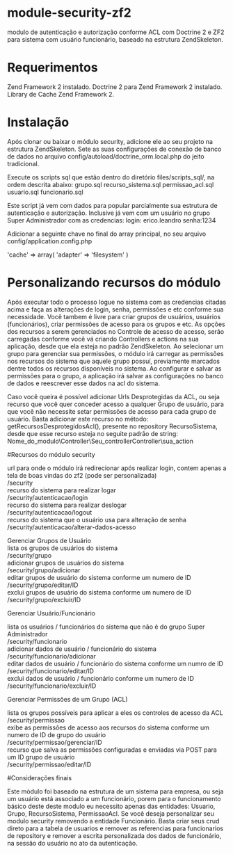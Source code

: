 # module-security-zf2
modulo de autenticação e autorização conforme ACL com Doctrine 2 e ZF2 para sistema com usuário funcionário, baseado na estrutura ZendSkeleton.

# Requerimentos
Zend Framework 2 instalado.
Doctrine 2 para Zend Framework 2 instalado.
Library de Cache Zend Framework 2.

# Instalação
Após clonar ou baixar o módulo security, adicione ele ao seu projeto na estrutura ZendSkeleton.
Sete as suas configurações de conexão de banco de dados no arquivo config/autoload/doctrine_orm.local.php do jeito tradicional.

Execute os scripts sql que estão dentro do diretório files/scripts_sql/, na ordem descrita abaixo:
grupo.sql
recurso_sistema.sql
permissao_acl.sql
usuario.sql
funcionario.sql

Este script já vem com dados para popular parcialmente sua estrutura de autenticação e autorização. Inclusive já vem com um usuário no grupo Super Administrador com as credencias:
login: erico.leandro
senha:1234

Adicionar a seguinte chave no final do array principal, no seu arquivo config/application.config.php 

'cache' => array(
        'adapter' => 'filesystem'
    )
    
# Personalizando recursos do módulo 

Após executar todo o processo logue no sistema com as credencias citadas acima e faça as alterações de login, senha, 
permissões e etc conforme sua necessidade. Você tambem é livre para criar grupos de usuários, usuários (funcionários), criar permissões de acesso para os grupos e etc.
As opções dos recursos a serem gerenciados no Controle de acesso de acesso, serão carregadas conforme você vá criando Controllers e actions na sua aplicação, desde que ela esteja no padrão ZendSkeleton.
Ao selecionar um grupo para gerenciar sua permissões, o módulo irá carregar as permissões nos recursos do sistema que aquele grupo possuí, previamente marcados dentre todos os recursos disponíveis no sistema. Ao configurar e salvar as permissões para o grupo, a aplicação irá salvar as configurações no banco de dados e reescrever esse dados na acl do sistema.

Caso você queira é possível adicionar Urls Desprotegidas da ACL, ou seja recurso que você quer conceder acesso a qualquer Grupo de usuário, para que você não necessite setar permissões de acesso para cada grupo de usuário. Basta adicionar este recurso no método: getRecursosDesprotegidosAcl(), presente no repository RecursoSistema, desde que esse recurso esteja no seguite padrão de string:
Nome_do_modulo\Controller\Seu_controllerController\sua_action


#Recursos do módulo security

url para onde o módulo irá redirecionar após realizar login, contem apenas a tela de boas vindas do zf2 (pode ser personalizada)                                                                                                               
/security                                                                                                                   
recurso do sistema para realizar logar                                                                                      
/security/autenticacao/login                                                                                                 
recurso do sistema para realizar deslogar                                                                                    
/security/autenticacao/logout                                                                                                
recurso do sistema que o usuário usa para alteração de senha                                                                 
/security/autenticacao/alterar-dados-acesso                                                                                  

Gerenciar Grupos de Usuário                                                                                                                                                                                                                                                                                                    
lista os grupos de usuários do sistema                                                                                       
/security/grupo                                                                                                              
adicionar grupos de usuários do sistema                                                                                     
/security/grupo/adicionar                                                                                                   
editar grupos de usuário do sistema conforme um numero de ID                                                                 
/security/grupo/editar/ID                                                                                                    
exclui grupos de usuário do sistema conforme um numero de ID                                                                
/security/grupo/excluir/ID                                                                                                   
                                                                                                                             
Gerenciar Usuário/Funcionário                                                                                                
                                                                                                                             
lista os usuários / funcionários do sistema que não é do grupo Super Administrador                                           
/security/funcionario                                                                                                        
adicionar dados de usuário / funcionário do sistema                                                                         
/security/funcionario/adicionar                                                                                              
editar dados de usuário / funcionário do sistema conforme um numro de ID                                                    
/security/funcionario/editar/ID                                                                                             
exclui dados de usuário / funcionário conforme um numero de ID                                                               
/security/funcionario/excluir/ID                                                                                             
                                                                                                                             
Gerenciar Permissões de um Grupo (ACL)                                                                                      
                                                                                                                            
lista os grupos possíveis para aplicar a eles os controles de acesso da ACL                                                  
/security/permissao                                                                                                          
exibe as permissões de acesso aos recursos do sistema conforme um numero de ID de grupo do usuário                           
/security/permissao/gerenciar/ID                                                                                             
recurso que salva as permissões configuradas e enviadas via POST para um ID grupo de usuário                                 
/security/permissao/editar/ID                                                                                                 
                                                                                                                            

#Considerações finais

Este módulo foi baseado na estrutura de um sistema para empresa, ou seja um usuário está associado a um
funcionário, porem para o funcionamento básico deste deste modulo eu necessito apenas das entidades:
Usuario, Grupo, RecursoSistema, PermissaoAcl.
Se você deseja personalizar seu modulo security removendo a entidade Funcionário. Basta criar seus crud direto
para a tabela de usuarios e remover as referencias para funcionarios de repository e remover a escrita personalizada
dos dados de funcionário, na sessão do usuário no ato da autenticação.





